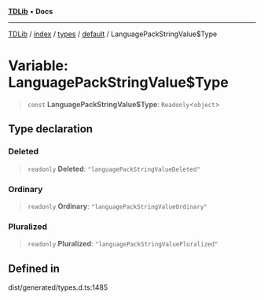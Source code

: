 [**TDLib**](../../../../../../README.md) • **Docs**

***

[TDLib](../../../../../../modules.md) / [index](../../../../../README.md) / [types](../../../README.md) / [default](../README.md) / LanguagePackStringValue$Type

# Variable: LanguagePackStringValue$Type

> `const` **LanguagePackStringValue$Type**: `Readonly`\<`object`\>

## Type declaration

### Deleted

> `readonly` **Deleted**: `"languagePackStringValueDeleted"`

### Ordinary

> `readonly` **Ordinary**: `"languagePackStringValueOrdinary"`

### Pluralized

> `readonly` **Pluralized**: `"languagePackStringValuePluralized"`

## Defined in

dist/generated/types.d.ts:1485
